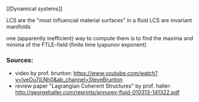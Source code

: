 

[[Dynamical systems]]

LCS are the "most influencial material surfaces" in a fluid
LCS are invariant manifolds

one (apparently inefficient) way to compute them is to find the maxima and minima of the FTLE-field (finite time lyapunov exponent) 


### Sources:
- video by prof. brunton: https://www.youtube.com/watch?v=lveOu7jLNh0&ab_channel=SteveBrunton
- review paper "Lagrangian Coherent Structures" by prof. haller: http://georgehaller.com/reprints/annurev-fluid-010313-141322.pdf

